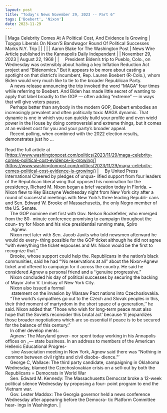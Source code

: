 ```yaml
---
layout: post
title: "Today's News November 29, 2023 -- Part 6"
tags: ['Boebert', 'Nixon']
date: 2023-11-29
---
```


| Maga Celebrity Comes At A Political Cost, And Evidence Is Growing | Topgop Liberals On Nixon’S Bandwagor   Round Of Political Successes Marks N.Y. Trip |
|  |  |
| Aaron Blake for The Washington Post | News Wire Article published in the Kannapolis Daily Independent |
| November 29, 2023 | August 22, 1968 |
| &nbsp;&nbsp;&nbsp;&nbsp;President Biden’s trip to Pueblo, Colo., on Wednesday was ostensibly about hailing a key Inflation Reduction Act project and “Bidenomics.” But it appears to be more about casting a spotlight on that district’s incumbent, Rep. Lauren Boebert (R-Colo.), whom Biden would very much like to tie to the broader Republican Party.<br>&nbsp;&nbsp;&nbsp;&nbsp;A news release announcing the trip invoked the word “MAGA” four times while referring to Boebert. And Biden has made little secret of wanting to apply that label broadly to the GOP — often adding “extreme” — in ways that will give voters pause.<br>&nbsp;&nbsp;&nbsp;&nbsp;Perhaps better than anybody in the modern GOP, Boebert embodies an increasingly prevalent and often politically toxic MAGA dynamic. That dynamic is one in which you can quickly build your profile and even wield power in the House by doing controversial and extreme things, but it comes at an evident cost for you and your party’s broader appeal.<br>&nbsp;&nbsp;&nbsp;&nbsp;Recent polling, when combined with the 2022 election results, demonstrates just ho ...<br><br>Read the full article at<br>[https://www.washingtonpost.com/politics/2023/11/29/maga-celebrity-comes-political-cost-evidence-is-growing/](https://www.washingtonpost.com/politics/2023/11/29/maga-celebrity-comes-political-cost-evidence-is-growing/) | &nbsp;&nbsp;&nbsp;&nbsp;By United Press International Cheered by pledges of unqua- lified support from four leaders of the Republican liberal wing that opposed his nomination for the presidency, Richard M. Nixon began a brief vacation today in Florida. ~ Nixon flew to Key Biscayne Wednesday night from New York city after a round of successful meetings with New York’s three leading Republi- cans and Sen. Edward W. Brooke of Massachusetts, the only Negro member of the US. Senate.<br>&nbsp;&nbsp;&nbsp;&nbsp;The GOP nominee met first with Gov. Nelson Rockefeller, who emerged from the 80- minute conference promising to campaign throughout the coun- try for Nixon and his vice presidential running mate, Spiro<br>&nbsp;&nbsp;&nbsp;&nbsp; Agnew.<br>&nbsp;&nbsp;&nbsp;&nbsp;Nixon met later with Sen. Jacob Javits who told newsmen afterward he would do every- thing possible for the GOP ticket although he did not agree “with everything the ticket espouses and Mr. Nixon would be the first to recognize that.”<br>&nbsp;&nbsp;&nbsp;&nbsp;Brooke, whose support could help the. Republicans in the nation’s black communities, said he had “‘No reservations at all” about the Nixon-Agnew ticket and offered to campaign for it across the country. He said he considered Agnew a personal friend and a ‘‘genuine progressive.”<br>&nbsp;&nbsp;&nbsp;&nbsp;Nixon concluded his day of political successes by securing the backing of Mayor John V. Lindsay of New York City.<br>&nbsp;&nbsp;&nbsp;&nbsp;Nixon also issued a formal<br>&nbsp;&nbsp;&nbsp;&nbsp; statement on the invasion by Warsaw Pact nations into Czechoslovakia.<br>&nbsp;&nbsp;&nbsp;&nbsp;“The world’s sympathies go out to the Czech and Slovak peoples in this, their third moment of martyrdom in the short space of a generation,’’ he said. Nixon added that ‘Those who wish for long-term peace must also hope that the Soviets reconsider this brutal act’ because ‘It jeopardizes those broader negotiations which are so essential if peace is to be secured for the balance of this century.”<br>&nbsp;&nbsp;&nbsp;&nbsp;In other develop ments:<br>&nbsp;&nbsp;&nbsp;&nbsp;Agnew: The Maryland gover- nor spent today working in his Annapolis offices on _— state business. In an address to members of the American Hellenic Educational Progres-<br>&nbsp;&nbsp;&nbsp;&nbsp; sive Association meeting in New York, Agnew said there was “Nothing in common between civil rights and civil disobe- dience.”’<br>&nbsp;&nbsp;&nbsp;&nbsp;George C, Wallace: The third party candidate, campaigning in Oklahoma Wednesday, blamed the Czechoslovakian crisis on a sell-out by both the Republicans = Democrats in World War<br>&nbsp;&nbsp;&nbsp;&nbsp;Sen. Edward M. Kennedy: The Massachusetts Democrat broke a 12-week political silence Wednesday by proposing a four- point program to end the Vietnam war.<br>&nbsp;&nbsp;&nbsp;&nbsp;Gov. Lester Maddox: The Georgia governor held a news conference Wednesday after appearing before the Democra- tic Platform Committee hear- ings in Washington.  |